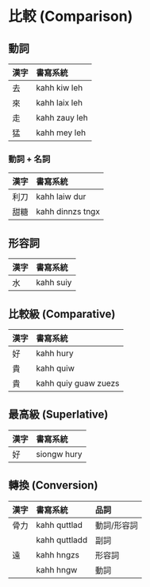 # 比較 (Comparison)

## 動詞

| 漢字 | 書寫系統 |
| :--- | :--- |
| 去 | kahh kiw leh |
| 來 | kahh laix leh |
| 走 | kahh zauy leh |
| 猛 | kahh mey leh |

### 動詞 + 名詞

| 漢字 | 書寫系統 |
| :--- | :--- |
| 利刀 | kahh laiw dur |
| 甜糖 | kahh dinnzs tngx |

## 形容詞

| 漢字 | 書寫系統 |
| :--- | :--- |
| 水 | kahh suiy |

## 比較級 (Comparative)

| 漢字 | 書寫系統 |
| :--- | :--- |
| 好 | kahh hury |
| 貴 | kahh quiw |
| 貴 | kahh quiy guaw zuezs |

## 最高級 (Superlative)

| 漢字 | 書寫系統 |
| :--- | :--- |
| 好 | siongw hury |

## 轉換 (Conversion)

| 漢字 | 書寫系統 | 品詞 |
| :--- | :--- | :--- |
| 骨力 | kahh quttlad | 動詞/形容詞 |
| | kahh quttladd | 副詞 |
| 遠 | kahh hngzs | 形容詞 |
| | kahh hngw | 動詞 |
